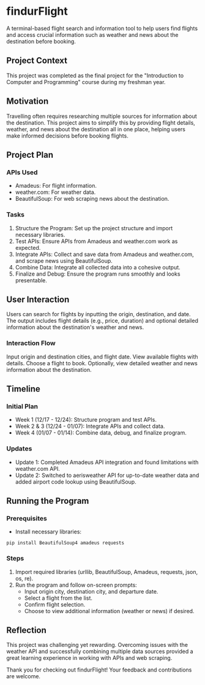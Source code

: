 # findurFlight

A terminal-based flight search and information tool to help users find flights and access crucial information such as weather and news about the destination before booking.

## Project Context
This project was completed as the final project for the "Introduction to Computer and Programming" course during my freshman year.

## Motivation
Travelling often requires researching multiple sources for information about the destination. This project aims to simplify this by providing flight details, weather, and news about the destination all in one place, helping users make informed decisions before booking flights.

## Project Plan
### APIs Used
* Amadeus: For flight information.
* weather.com: For weather data.
* BeautifulSoup: For web scraping news about the destination.
### Tasks
1. Structure the Program: Set up the project structure and import necessary libraries.
2. Test APIs: Ensure APIs from Amadeus and weather.com work as expected.
3. Integrate APIs: Collect and save data from Amadeus and weather.com, and scrape news using BeautifulSoup.
4. Combine Data: Integrate all collected data into a cohesive output.
5. Finalize and Debug: Ensure the program runs smoothly and looks presentable.

## User Interaction
Users can search for flights by inputting the origin, destination, and date. The output includes flight details (e.g., price, duration) and optional detailed information about the destination's weather and news.

### Interaction Flow
Input origin and destination cities, and flight date.
View available flights with details.
Choose a flight to book.
Optionally, view detailed weather and news information about the destination.

## Timeline
### Initial Plan
* Week 1 (12/17 - 12/24): Structure program and test APIs.
* Week 2 & 3 (12/24 - 01/07): Integrate APIs and collect data.
* Week 4 (01/07 - 01/14): Combine data, debug, and finalize program.
### Updates
* Update 1: Completed Amadeus API integration and found limitations with weather.com API.
* Update 2: Switched to aerisweather API for up-to-date weather data and added airport code lookup using BeautifulSoup.

## Running the Program
### Prerequisites
* Install necessary libraries:
```
pip install BeautifulSoup4 amadeus requests
```
### Steps
1. Import required libraries (urllib, BeautifulSoup, Amadeus, requests, json, os, re).
2. Run the program and follow on-screen prompts:
   * Input origin city, destination city, and departure date.
   * Select a flight from the list.
   * Confirm flight selection.
   * Choose to view additional information (weather or news) if desired.

## Reflection
This project was challenging yet rewarding. Overcoming issues with the weather API and successfully combining multiple data sources provided a great learning experience in working with APIs and web scraping.

Thank you for checking out findurFlight! Your feedback and contributions are welcome.
